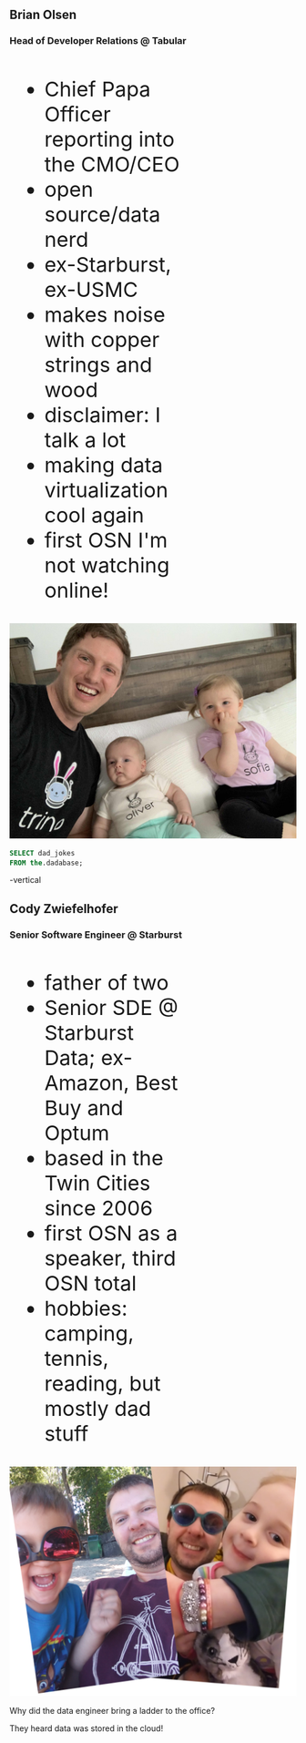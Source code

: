 ## Brian Olsen

### Head of Developer Relations @ Tabular


<div style="float: left; width: 60%; text-align: left; font-size:36px;" >
  <ul>
    <li>Chief Papa Officer reporting into the CMO/CEO</li>
    <li>open source/data nerd</li>
    <li>ex-Starburst, ex-USMC</li>
    <li>makes noise with copper strings and wood</li>
    <li>disclaimer: I talk a lot</li>
    <li>making data virtualization cool again</li>
    <li>first OSN I'm not watching online!</li>
  </ul>
</div>

![](./images/brian_dad.jpg) <!-- .element width="100%" -->

<!-- .element style="float: left;  width: 40%;" -->

```SQL
SELECT dad_jokes
FROM the.dadabase;
```

<!-- .element class="r-fit-text" -->

-vertical

## Cody Zwiefelhofer

### Senior Software Engineer @ Starburst


<div style="float: left; width: 60%; text-align: left; font-size:36px;" >
  <ul>
    <li>father of two</li>
    <li>Senior SDE @ Starburst Data; ex-Amazon, Best Buy and Optum</li>
    <li>based in the Twin Cities since 2006</li>
    <li>first OSN as a speaker, third OSN total</li>
    <li>hobbies: camping, tennis, reading, but mostly dad stuff</li>
  </ul>
</div>

![](./images/cody_dad.png) <!-- .element width="100%" -->

<!-- .element style="float: left;  width: 40%;" -->

Why did the data engineer bring a ladder to the office?

They heard data was stored in the cloud!
<!-- .element class="fragment" -->

<!-- .element class="r-fit-text" -->
